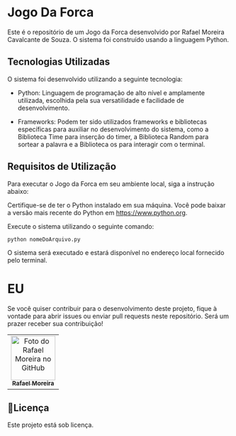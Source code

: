 # Jogo Da Forca 

Este é o repositório de um Jogo da Forca desenvolvido por Rafael Moreira Cavalcante de Souza. O sistema foi construído usando a linguagem Python.

## Tecnologias Utilizadas
O sistema foi desenvolvido utilizando a seguinte tecnologia:

- Python: Linguagem de programação de alto nível e amplamente utilizada, escolhida pela sua versatilidade e facilidade de desenvolvimento.

- Frameworks: Podem ter sido utilizados frameworks e bibliotecas específicas para auxiliar no desenvolvimento do sistema, como a Biblioteca Time para inserção do timer, a Biblioteca Random para sortear a palavra e a Biblioteca os para interagir com o terminal.

## Requisitos de Utilização
Para executar o Jogo da Forca em seu ambiente local, siga a instrução abaixo:

Certifique-se de ter o Python instalado em sua máquina. Você pode baixar a versão mais recente do Python em https://www.python.org.

Execute o sistema utilizando o seguinte comando:

```shell
python nomeDoArquivo.py
```
O sistema será executado e estará disponível no endereço local fornecido pelo terminal.

# EU
Se você quiser contribuir para o desenvolvimento deste projeto, fique à vontade para abrir issues ou enviar pull requests neste repositório. Será um prazer receber sua contribuição!


<table>
  <tr>
    <td align="center">
      <a href="https://github.com/RMCSa">
        <img src="https://avatars.githubusercontent.com/u/125597354?v=4" width="100px;" alt="Foto do Rafael Moreira no GitHub"/><br>
        <sub>
          <b>Rafael Moreira</b>
        </sub>
      </a>
    </td>
  </tr>
</table>

## 📝Licença
Este projeto está sob licença.

